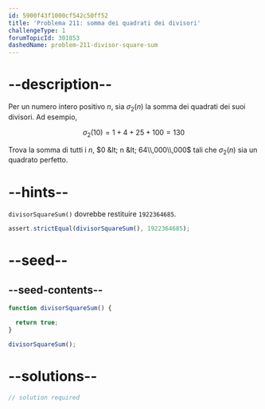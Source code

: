 ```yaml
---
id: 5900f43f1000cf542c50ff52
title: 'Problema 211: somma dei quadrati dei divisori'
challengeType: 1
forumTopicId: 301853
dashedName: problem-211-divisor-square-sum
---
```


# --description--

Per un numero intero positivo $n$, sia $σ_2(n)$ la somma dei quadrati dei suoi divisori. Ad esempio,

$$σ_2(10) = 1 + 4 + 25 + 100 = 130$$

Trova la somma di tutti i $n$, $0 &lt; n &lt; 64\\,000\\,000$ tali che $σ_2(n)$ sia un quadrato perfetto.

# --hints--

`divisorSquareSum()` dovrebbe restituire `1922364685`.

```js
assert.strictEqual(divisorSquareSum(), 1922364685);
```

# --seed--

## --seed-contents--

```js
function divisorSquareSum() {

  return true;
}

divisorSquareSum();
```

# --solutions--

```js
// solution required
```
